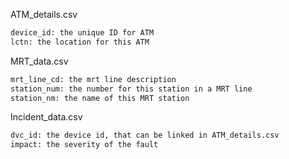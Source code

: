 ATM_details.csv
```html
device_id: the unique ID for ATM
lctn: the location for this ATM
```

MRT_data.csv
```html
mrt_line_cd: the mrt line description
station_num: the number for this station in a MRT line
station_nm: the name of this MRT station
```

Incident_data.csv
```html
dvc_id: the device id, that can be linked in ATM_details.csv
impact: the severity of the fault
```
